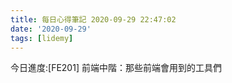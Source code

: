 ```yaml
---
title: 每日心得筆記 2020-09-29 22:47:02
date: '2020-09-29'
tags: [lidemy]
---
```


今日進度:[FE201] 前端中階：那些前端會用到的工具們
